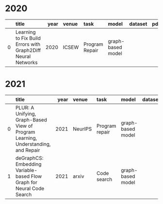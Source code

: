 # 2020
|    | title                                                        |   year | venue   | task           | model             | dataset   | pdf   | code   |
|---:|:-------------------------------------------------------------|-------:|:--------|:---------------|:------------------|:----------|:------|:-------|
|  0 | Learning to Fix Build Errors with Graph2Diff Neural Networks |   2020 | ICSEW   | Program Repair | graph-based model |           |       |        |
# 2021
|    | title                                                                             |   year | venue   | task           | model             | dataset   | pdf                                    | code                                                 |
|---:|:----------------------------------------------------------------------------------|-------:|:--------|:---------------|:------------------|:----------|:---------------------------------------|:-----------------------------------------------------|
|  0 | PLUR: A Unifying, Graph-Based View of Program Learning, Understanding, and Repair |   2021 | NeurIPS | Program repair | graph-based model |           | [📑](https://arxiv.org/abs/1911.01205) | [:octocat:](https://github.com/google-research/plur) |
|  1 | deGraphCS: Embedding Variable-based Flow Graph for Neural Code Search             |   2021 | arxiv   | Code search    | graph-based model |           | [📑](https://arxiv.org/abs/2103.13020) | [:octocat:](https://github.com/degraphcs/DeGraphCS)  |
